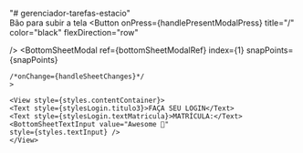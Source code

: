 "# gerenciador-tarefas-estacio"  
Bão para subir a tela
<Button
    onPress={handlePresentModalPress}
    title="/\"
    color="black"
    flexDirection="row"
    
/>
<BottomSheetModal
    ref={bottomSheetModalRef}
    index={1}
    snapPoints={snapPoints}
    
    /*onChange={handleSheetChanges}*/
    >
    
    <View style={styles.contentContainer}>
    <Text style={stylesLogin.titulo3}>FAÇA SEU LOGIN</Text>
    <Text style={stylesLogin.textMatricula}>MATRÍCULA:</Text>
    <BottomSheetTextInput value="Awesome 🎉"
    style={styles.textInput} />
    </View>
</BottomSheetModal>